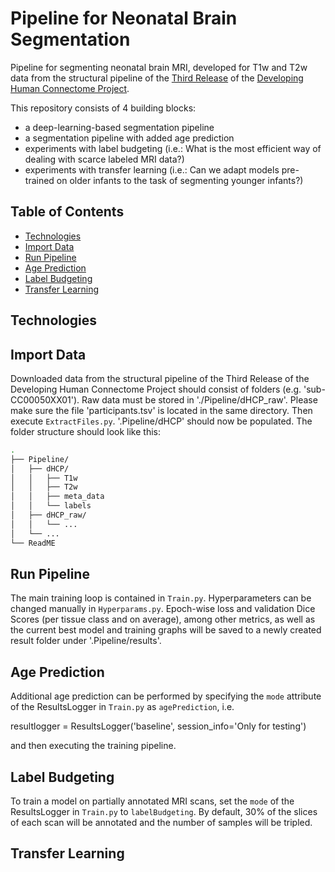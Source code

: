 
# Pipeline for Neonatal Brain Segmentation 

Pipeline for segmenting neonatal brain MRI, developed for T1w and T2w data from the structural pipeline of the [Third Release](https://biomedia.github.io/dHCP-release-notes/) of the [Developing Human Connectome Project](http://www.developingconnectome.org/project/). 

This repository consists of 4 building blocks: 

* a deep-learning-based segmentation pipeline 
* a segmentation pipeline with added age prediction 
* experiments with label budgeting (i.e.: What is the most efficient way of dealing with scarce labeled MRI data?)
* experiments with transfer learning (i.e.: Can we adapt models pre-trained on older infants to the task of segmenting younger infants?)

## Table of Contents

* [Technologies](#technologies)
* [Import Data](#importdata)
* [Run Pipeline](#runpipeline)
* [Age Prediction](#ageprediction)
* [Label Budgeting](#labelbudgeting)
* [Transfer Learning](#transferlearning)

## Technologies

## Import Data

Downloaded data from the structural pipeline of the Third Release of the Developing Human Connectome Project should consist of folders (e.g. 'sub-CC00050XX01'). 
Raw data must be stored in './Pipeline/dHCP_raw'. Please make sure the file 'participants.tsv' is located in the same directory. Then execute `ExtractFiles.py`. '.Pipeline/dHCP' should now be populated. The folder structure should look like this:

```bash
.
├── Pipeline/
│   ├── dHCP/
│   │   ├── T1w
│   │   ├── T2w
│   │   ├── meta_data
│   │   └── labels
│   ├── dHCP_raw/
│   │   └── ...
│   └── ...
└── ReadME
```

## Run Pipeline

The main training loop is contained in `Train.py`. Hyperparameters can be changed manually in `Hyperparams.py`. Epoch-wise loss and validation Dice Scores (per tissue class and on average), among other metrics, as well as the current best model and training graphs will be saved to a newly created result folder under '.Pipeline/results'.

## Age Prediction

Additional age prediction can be performed by specifying the `mode` attribute of the ResultsLogger in `Train.py` as `agePrediction`, i.e.

  resultlogger = ResultsLogger('baseline', session_info='Only for testing')
  
and then executing the training pipeline. 

## Label Budgeting

To train a model on partially annotated MRI scans, set the `mode` of the ResultsLogger in `Train.py` to `labelBudgeting`. By default, 30% of the slices of each scan will be annotated and the number of samples will be tripled. 

## Transfer Learning
